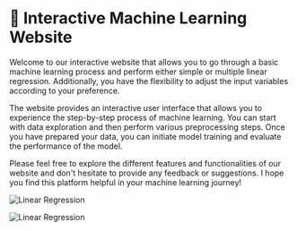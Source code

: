 # 🤖 Interactive Machine Learning Website
Welcome to our interactive website that allows you to go through a basic machine learning process and perform either simple or multiple linear regression. Additionally, you have the flexibility to adjust the input variables according to your preference.

The website provides an interactive user interface that allows you to experience the step-by-step process of machine learning. You can start with data exploration and then perform various preprocessing steps. Once you have prepared your data, you can initiate model training and evaluate the performance of the model.

Please feel free to explore the different features and functionalities of our website and don't hesitate to provide any feedback or suggestions. I hope you find this platform helpful in your machine learning journey!


![Linear Regression](https://streamlit.io/images/brand/streamlit-logo-primary-colormark-darktext.png)


![Linear Regression](https://cdn.lynda.com/course/2848256/2848256-1608664963973-16x9.jpg)
